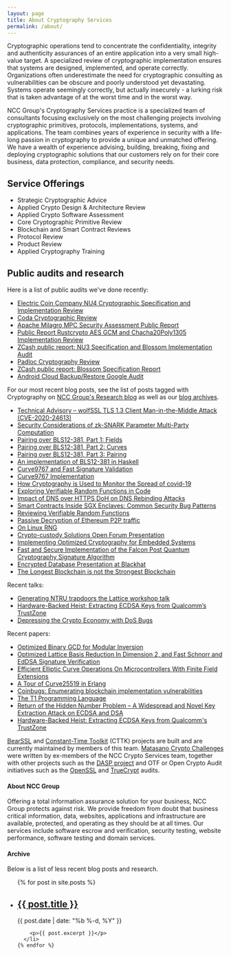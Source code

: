 ```yaml
---
layout: page
title: About Cryptography Services
permalink: /about/
---
```


Cryptographic operations tend to concentrate the confidentiality, integrity and authenticity assurances of an entire application into a very small high-value target. A specialized review of cryptographic implementation ensures that systems are designed, implemented, and operate correctly. Organizations often underestimate the need for cryptographic consulting as vulnerabilities can be obscure and poorly understood yet devastating. Systems operate seemingly correctly, but actually insecurely - a lurking risk that is taken advantage of at the worst time and in the worst way.

NCC Group's Cryptography Services practice is a specialized team of consultants focusing exclusively on the most challenging projects involving cryptographic primitives, protocols, implementations, systems, and applications. The team combines years of experience in security with a life-long passion in cryptography to provide a unique and unmatched offering.  We have a wealth of experience advising, building, breaking, fixing and deploying cryptographic solutions that our customers rely on for their core business, data protection, compliance, and security needs.

## Service Offerings

* Strategic Cryptographic Advice
* Applied Crypto Design & Architecture Review
* Applied Crypto Software Assessment
* Core Cryptographic Primitive Review
* Blockchain and Smart Contract Reviews
* Protocol Review
* Product Review
* Applied Cryptography Training

## Public audits and research

Here is a list of public audits we've done recently:

* [Electric Coin Company NU4 Cryptographic Specification and Implementation Review](https://research.nccgroup.com/2020/09/04/public-report-electric-coin-company-nu4-cryptographic-specification-and-implementation-review/)
* [Coda Cryptographic Review](https://research.nccgroup.com/2020/05/13/public-report-coda-cryptographic-review/)
* [Apache Milagro MPC Security Assessment Public Report](https://research.nccgroup.com/2020/07/20/public-report-qredo-apache-milagro-mpc-cryptographic-assessment/)
* [Public Report Rustcrypto AES GCM and Chacha20Poly1305 Implementation Review](https://research.nccgroup.com/2020/02/26/public-report-rustcrypto-aes-gcm-and-chacha20poly1305-implementation-review/)
* [ZCash public report: NU3 Specification and Blossom Implementation Audit](https://research.nccgroup.com/2020/01/27/public-report-electric-coin-company-nu3-specification-and-blossom-implementation-audit/)
* [Padloc Cryptography Review](https://www.nccgroup.com/us/our-research/padloc/)
* [ZCash public report: Blossom Specification Report](https://www.nccgroup.com/us/our-research/zcash-blossom-specification-report/)
* [Android Cloud Backup/Restore Google Audit](https://www.nccgroup.com/globalassets/our-research/us/public-reports/2018/final_public_report_ncc_group_google_encryptedbackup_2018-10-10_v1.0.pdf)

For our most recent blog posts, see the list of posts tagged with Cryptography on [NCC Group's Research blog](https://research.nccgroup.com/category/cryptography/) as well as our [blog archives](https://cryptoservices.github.io/archives/).

* [Technical Advisory – wolfSSL TLS 1.3 Client Man-in-the-Middle Attack (CVE-2020-24613)](https://research.nccgroup.com/2020/08/24/technical-advisory-wolfssl-tls-1-3-client-man-in-the-middle-attack/)
* [Security Considerations of zk-SNARK Parameter Multi-Party Computation](https://research.nccgroup.com/2020/06/24/security-considerations-of-zk-snark-parameter-multi-party-computation)
* [Pairing over BLS12-381, Part 1: Fields](https://research.nccgroup.com/2020/07/06/pairing-over-bls12-381-part-1-fields/)
* [Pairing over BLS12-381, Part 2: Curves](https://research.nccgroup.com/2020/07/13/pairing-over-bls12-381-part-2-curves/)
* [Pairing over BLS12-381, Part 3: Pairing](https://research.nccgroup.com/2020/08/13/pairing-over-bls12-381-part-3-pairing/)
* [An implementation of BLS12-381 in Haskell](https://github.com/nccgroup/pairing-bls12381)
* [Curve9767 and Fast Signature Validation](https://research.nccgroup.com/2020/04/28/curve9767-and-fast-signature-verification/)
* [Curve9767 Implementation](https://github.com/pornin/curve9767)
* [How Cryptography is Used to Monitor the Spread of covid-19](https://research.nccgroup.com/2020/04/17/how-cryptography-is-used-to-monitor-the-spread-of-covid-19/)
* [Exploring Verifiable Random Functions in Code](https://research.nccgroup.com/2020/04/03/exploring-verifiable-random-functions-in-code/)
* [Impact of DNS over HTTPS DoH on DNS Rebinding Attacks](https://research.nccgroup.com/2020/03/30/impact-of-dns-over-https-doh-on-dns-rebinding-attacks/)
* [Smart Contracts Inside SGX Enclaves: Common Security Bug Patterns](https://research.nccgroup.com/2020/03/24/smart-contracts-inside-sgx-enclaves-common-security-bug-patterns/)
* [Reviewing Verifiable Random Functions](https://research.nccgroup.com/2020/02/24/reviewing-verifiable-random-functions/)
* [Passive Decryption of Ethereum P2P traffic](https://research.nccgroup.com/2019/12/20/passive-decryption-of-ethereum-peer-to-peer-traffic/ )
* [On Linux RNG](https://research.nccgroup.com/2019/12/19/on-linuxs-random-number-generation/)
* [Crypto-custody Solutions Open Forum Presentation](https://www.meetup.com/NCCOpenForumNYC/events/265501485/)
* [Implementing Optimized Cryptography for Embedded Systems](https://www.nccgroup.com/us/about-us/newsroom-and-events/blog/2019/october/implementing-optimized-cryptography-for-embedded-systems/ )
* [Fast and Secure Implementation of the Falcon Post Quantum Cryptography Signature Algorithm](https://www.nccgroup.com/us/about-us/newsroom-and-events/blog/2019/august/fast-and-secure-implementations-of-the-falcon-post-quantum-cryptography-signature-algorithm/)
* [Encrypted Database Presentation at Blackhat](https://www.blackhat.com/us-19/briefings/schedule/#breaking-encrypted-databases-generic-attacks-on-range-quehttps://www.nccgroup.com/us/our-research/extracting-ecdsa-keys-from-qualcomms-trustzone/https://www.nccgroup.com/us/our-research/extracting-ecdsa-keys-from-qualcomms-trustzone/ries-17040)
* [The Longest Blockchain is not the Strongest Blockchain](https://www.nccgroup.com/us/about-us/newsroom-and-events/blog/2019/june/the-longest-blockchain-is-not-the-strongest-blockchain/ )

Recent talks:

* [Generating NTRU trapdoors the Lattice workshop talk](https://simons.berkeley.edu/talks/generating-ntru-trapdoors)
* [Hardware-Backed Heist: Extracting ECDSA Keys from Qualcomm’s TrustZone](https://ccs19.swenjacobs.com/index.php/program/program-2/)
* [Depressing the Crypto Economy with DoS Bugs](https://github.com/aleks-ncc/slides/blob/master/cackalackycon1.pdf)

Recent papers:

* [Optimized Binary GCD for Modular Inversion](https://eprint.iacr.org/2020/972)
* [Optimized Lattice Basis Reduction In Dimension 2, and Fast Schnorr and EdDSA Signature Verification](https://eprint.iacr.org/2020/454)
* [Efficient Elliptic Curve Operations On Microcontrollers With Finite Field Extensions](https://eprint.iacr.org/2020/009)
* [A Tour of Curve25519 in Erlang](https://research.nccgroup.com/2020/02/17/whitepaper-a-tour-of-curve-25519-in-erlang/)
* [Coinbugs: Enumerating blockchain implementation vulnerabilities](https://research.nccgroup.com/2020/03/26/whitepaper-coinbugs-enumerating-common-blockchain-implementation-level-vulnerabilities/)
* [The T1 Programming Language](https://t1lang.github.io/t1spec.pdf)
* [Return of the Hidden Number Problem – A Widespread and Novel Key Extraction Attack on ECDSA and DSA](https://ches.iacr.org/2019/papers.shtm)
* [Hardware-Backed Heist: Extracting ECDSA Keys from Qualcomm's TrustZone](https://www.nccgroup.com/us/our-research/extracting-ecdsa-keys-from-qualcomms-trustzone/)

[BearSSL](https://bearssl.org/) and [Constant-Time Toolkit](https://bearssl.org/) (CTTK) projects are built and are currently maintained by members of this team. [Matasano Crypto Challenges](https://cryptopals.com) were written by ex-members of the NCC Crypto Services team, together with other projects such as the [DASP project](https://dasp.co/) and OTF or Open Crypto Audit initiatives such as the [OpenSSL](https://www.nccgroup.com/us/about-us/newsroom-and-events/blog/2015/may/openssl-audit/) and  [TrueCrypt](https://opencryptoaudit.org/reports/TrueCrypt_Phase_II_NCC_OCAP_final.pdf) audits. 

#### About NCC Group

Offering a total information assurance solution for your business, NCC Group protects against risk. We provide freedom from doubt that business critical information, data, websites, applications and infrastructure are available, protected, and operating as they should be at all times. Our services include software escrow and verification, security testing, website performance, software testing and domain services.

#### Archive

Below is a list of less recent blog posts and research.

<div class="home">

  <ul class="post-list">
    {% for post in site.posts %}
      <li>
        <h2><a class="post-link" href="{{ post.url | prepend: site.baseurl }}">{{ post.title }}</a></h2>
        <span class="post-meta">{{ post.date | date: "%b %-d, %Y" }}</span>

        <p>{{ post.excerpt }}</p>
      </li>
    {% endfor %}
  </ul>

</div>